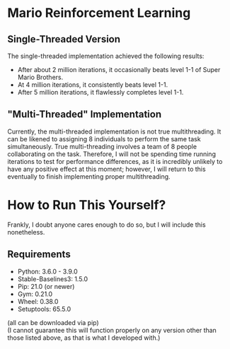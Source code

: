# Mario Reinforcement Learning

## Single-Threaded Version

The single-threaded implementation achieved the following results:

- After about 2 million iterations, it occasionally beats level 1-1 of Super Mario Brothers.
- At 4 million iterations, it consistently beats level 1-1.
- After 5 million iterations, it flawlessly completes level 1-1.

## "Multi-Threaded" Implementation

Currently, the multi-threaded implementation is not true multithreading. It can be likened to assigning 8 individuals to perform the same task simultaneously. True multi-threading involves a team of 8 people collaborating on the task. Therefore, I will not be spending time running iterations to test for performance differences, as it is incredibly unlikely to have any positive effect at this moment; however, I will return to this eventually to finish implementing proper multithreading.

# How to Run This Yourself?

Frankly, I doubt anyone cares enough to do so, but I will include this nonetheless.

## Requirements

- Python: 3.6.0 - 3.9.0
- Stable-Baselines3: 1.5.0
- Pip: 21.0 (or newer)
- Gym: 0.21.0
- Wheel: 0.38.0
- Setuptools: 65.5.0

(all can be downloaded via pip)<br>
(I cannot guarantee this will function properly on any version other than those listed above, as that is what I developed with.)

